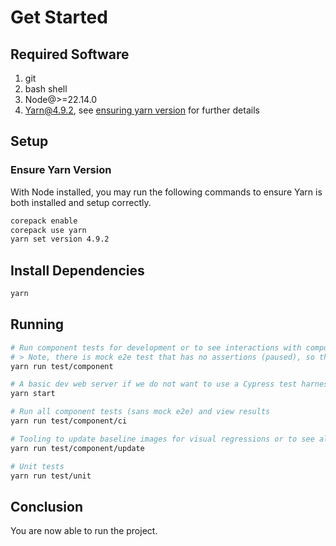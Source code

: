 # Get Started

## Required Software

1. git
2. bash shell
3. Node@>=22.14.0
4. Yarn@4.9.2, see [ensuring yarn version](#ensure-yarn-version) for further details

## Setup

### Ensure Yarn Version

With Node installed, you may run the following commands to ensure Yarn is both installed and setup correctly.

```bash
corepack enable
corepack use yarn
yarn set version 4.9.2
```

## Install Dependencies

```bash
yarn
```

## Running

```bash
# Run component tests for development or to see interactions with components.
# > Note, there is mock e2e test that has no assertions (paused), so that you may freely interact with the end result. It is skipped by default so tests may be run to completion via CLI.
yarn run test/component

# A basic dev web server if we do not want to use a Cypress test harness.
yarn start

# Run all component tests (sans mock e2e) and view results
yarn run test/component/ci

# Tooling to update baseline images for visual regressions or to see all baseline images in a friendly UX
yarn run test/component/update

# Unit tests
yarn run test/unit
```

## Conclusion

You are now able to run the project.
